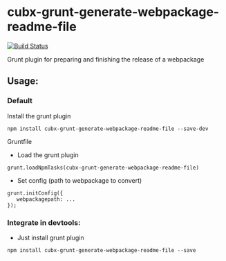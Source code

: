 # cubx-grunt-generate-webpackage-readme-file

[![Build Status](https://travis-ci.org/cubbles/cubx-grunt-generate-webpackage-readme-file.svg?branch=master)](https://travis-ci.org/cubbles/cubx-grunt-generate-webpackage-readme-file)

Grunt plugin for preparing and finishing the release of a webpackage

## Usage:

### Default

Install the grunt plugin 

```
npm install cubx-grunt-generate-webpackage-readme-file --save-dev
```

Gruntfile

* Load the grunt plugin
    
```    
grunt.loadNpmTasks(cubx-grunt-generate-webpackage-readme-file)
```
        
* Set config (path to webpackage to convert)
    
```        
grunt.initConfig({
   webpackagepath: ...
});
```

 
### Integrate in devtools: 
* Just install grunt plugin
  
```
npm install cubx-grunt-generate-webpackage-readme-file --save
```
